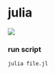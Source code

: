 # julia
![](https://img.shields.io/badge/languaga-Julia-yellowgreen)

### run script
```
julia file.jl
```
